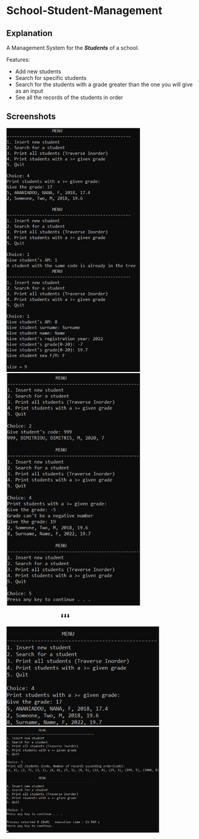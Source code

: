 # School-Student-Management
## Explanation
A Management System for the __*Students*__ of a school. 

Features:

- Add new students
- Search for specific students
- Search for the students with a grade greater than the one you will give as an input 
- See all the records of the students in order

## Screenshots

<img src = "Images/Image1.png" width = 350px> &nbsp; &nbsp; &nbsp; &nbsp; &nbsp;<img src = "Images/Image3.png" width = 350px>

&nbsp; &nbsp; &nbsp; &nbsp; &nbsp; &nbsp; &nbsp; &nbsp; &nbsp; &nbsp; &nbsp; &nbsp; &nbsp; &nbsp; &nbsp; &nbsp; &nbsp; &nbsp; ⬇️⬇️⬇️

<img src = "Images/Image2.png" width = 400px> &nbsp; &nbsp; &nbsp; <img src = "Images/Image4.png" width = 400px>
